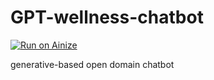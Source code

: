 # GPT-wellness-chatbot

[![Run on Ainize](https://ainize.ai/images/run_on_ainize_button.svg)](https://ainize.web.app/redirect?git_repo=https://github.com/kco4776/GPT-wellness-chatbot)


generative-based open domain chatbot
